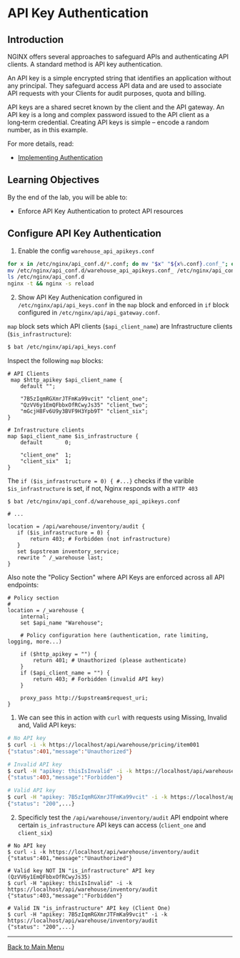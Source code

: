 # API Key Authentication

## Introduction

NGINX offers several approaches to safeguard APIs and authenticating API
clients. A standard method is API key authentication.

An API key is a simple encrypted string that identifies an application without
any principal. They safeguard access API data and are used to associate API
requests with your Clients for audit purposes, quota and billing.

API keys are a shared secret known by the client and the API gateway. An API key
is a long and complex password issued to the API client as a long‑term
credential. Creating API keys is simple – encode a random number, as in this
example.

For more details, read:
 * [Implementing
   Authentication](https://www.nginx.com/blog/deploying-nginx-plus-as-an-api-gateway-part-1/#implement-auth)

## Learning Objectives 

By the end of the lab, you will be able to: 
 * Enforce API Key Authentication to protect API resources

## Configure API Key Authentication

1. Enable the config `warehouse_api_apikeys.conf`

```bash
for x in /etc/nginx/api_conf.d/*.conf; do mv "$x" "${x%.conf}.conf_"; done
mv /etc/nginx/api_conf.d/warehouse_api_apikeys.conf_ /etc/nginx/api_conf.d/warehouse_api_apikeys.conf
ls /etc/nginx/api_conf.d
nginx -t && nginx -s reload
```

2.  Show API Key Authenication configured in `/etc/nginx/api/api_keys.conf` in
    the `map` block and enforced in `if` block configured in
    `/etc/nginx/api/api_gateway.conf`.

`map` block sets which API clients (`$api_client_name`) are Infrastructure
clients (`$is_infrastructure`):

```bash
$ bat /etc/nginx/api/api_keys.conf
```

Inspect the following `map` blocks:

```nginx
# API Clients
 map $http_apikey $api_client_name {
    default "";

    "7B5zIqmRGXmrJTFmKa99vcit" "client_one";
    "QzVV6y1EmQFbbxOfRCwyJs35" "client_two";
    "mGcjH8Fv6U9y3BVF9H3Ypb9T" "client_six";
}

# Infrastructure clients
map $api_client_name $is_infrastructure {
    default       0;

    "client_one"  1;
    "client_six"  1;
}
```

The `if ($is_infrastructure = 0) { #...}` checks if the varible
`$is_infrastructure` is set, if not, Nginx responds with a `HTTP 403`

 ```nginx
 $ bat /etc/nginx/api_conf.d/warehouse_api_apikeys.conf

 # ...

 location = /api/warehouse/inventory/audit {
    if ($is_infrastructure = 0) {
        return 403; # Forbidden (not infrastructure)
    }
    set $upstream inventory_service;
    rewrite ^ /_warehouse last;
}
```
Also note the "Policy Section" where API Keys are enforced across all API
endpoints:

```nginx
# Policy section
#
location = /_warehouse {
    internal;
    set $api_name "Warehouse";

    # Policy configuration here (authentication, rate limiting, logging, more...)

    if ($http_apikey = "") {
        return 401; # Unauthorized (please authenticate)
    }
    if ($api_client_name = "") {
        return 403; # Forbidden (invalid API key)
    }

    proxy_pass http://$upstream$request_uri;
}
```

1. We can see this in action with `curl` with requests using Missing, Invalid
   and, Valid API keys:

```bash
# No API key
$ curl -i -k https://localhost/api/warehouse/pricing/item001
{"status":401,"message":"Unauthorized"}

# Invalid API key
$ curl -H "apikey: thisIsInvalid" -i -k https://localhost/api/warehouse/pricing/item001
{"status":403,"message":"Forbidden"}

# Valid API key
$ curl -H "apikey: 7B5zIqmRGXmrJTFmKa99vcit" -i -k https://localhost/api/warehouse/pricing/item001
{"status": "200",...}
```

2. Specificly test the `/api/warehouse/inventory/audit` API endpoint where
   certain `is_infrastructure` API keys can access (`client_one` and
   `client_six`)

```
# No API key
$ curl -i -k https://localhost/api/warehouse/inventory/audit
{"status":401,"message":"Unauthorized"}

# Valid key NOT IN "is_infrastructure" API key (QzVV6y1EmQFbbxOfRCwyJs35)
$ curl -H "apikey: thisIsInvalid" -i -k https://localhost/api/warehouse/inventory/audit
{"status":403,"message":"Forbidden"}

# Valid IN "is_infrastructure" API key (Client One)
$ curl -H "apikey: 7B5zIqmRGXmrJTFmKa99vcit" -i -k https://localhost/api/warehouse/inventory/audit
{"status": "200",...}
```

---------

[Back to Main Menu](../README.md)
